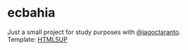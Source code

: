 # ecbahia
Just a small project for study purposes with [@iagoctaranto](https://github.com/iagoctaranto).   
Template: [HTML5UP](https://html5up.net/)
